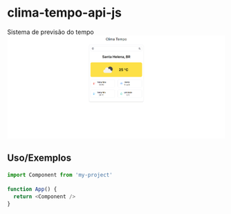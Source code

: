 # clima-tempo-api-js
Sistema de previsão do tempo
![](https://github.com/KaikeSathler/clima-tempo-api-js/blob/main/weather-icons/image.png)


## Uso/Exemplos

```javascript
import Component from 'my-project'

function App() {
  return <Component />
}
```
